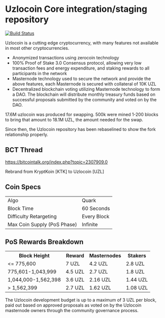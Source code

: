 Uzlocoin Core integration/staging repository
=====================================

[![Build Status](https://travis-ci.org/uzlocoin/uzlocoin.svg?branch=master)](https://travis-ci.org/uzlocoin/uzlocoin)

Uzlocoin is a cutting edge cryptocurrency, with many features not available in most other cryptocurrencies.
- Anonymized transactions using zerocoin technology
- 100% Proof of Stake 3.0 Consensus protocol, allowing very low transaction fees and energy expenditure, and staking rewards to all participants in the network
- Masternode technology used to secure the network and provide the above features, each Masternode is secured
  with collateral of 10K UZL
- Decentralized blockchain voting utilizing Masternode technology to form a DAO. The blockchain will distribute monthly treasury funds based on successful proposals submitted by the community and voted on by the DAO.

17.6M uzlocoin was produced for swapping. 500k were mined 1-200 blocks to bring that amount to 18.1M UZL, the amount needed for the swap.

Since then, the Uzlocoin repository has been rebaselined to show the fork relationship properly.

## BCT Thread ##

https://bitcointalk.org/index.php?topic=2307909.0

Rebrand from KryptKoin [KTK] to Uzlocoin [UZL]

## Coin Specs ##
<table>
<tr><td>Algo</td><td>Quark</td></tr>
<tr><td>Block Time</td><td>60 Seconds</td></tr>
<tr><td>Difficulty Retargeting</td><td>Every Block</td></tr>
<tr><td>Max Coin Supply (PoS Phase)</td><td>Infinite</td></tr>
</table>

## PoS Rewards Breakdown ##

<table>
<th>Block Height</th><th>Reward</th><th>Masternodes</th><th>Stakers</th>
<tr><td><= 775,600</td><td>7 UZL</td><td>4.2 UZL</td><td>2.8 UZL</td></tr>
<tr><td>775,601-1,043,999</td><td>4.5 UZL</td><td>2.7 UZL</td><td>1.8 UZL</td></tr>
<tr><td>1,044,000-1,562,398</td><td>3.6 UZL</td><td>2.16 UZL</td><td>1.44 UZL</td></tr>
<tr><td>> 1,562,399</td><td>2.7 UZL</td><td>1.62 UZL</td><td>1.08 UZL</td></tr>
</table>

The Uzlocoin development budget is up to a maximum of 3 UZL per block, paid out based on approved proposals as voted on by the Uzlocoin masternode owners through the community governance process.
